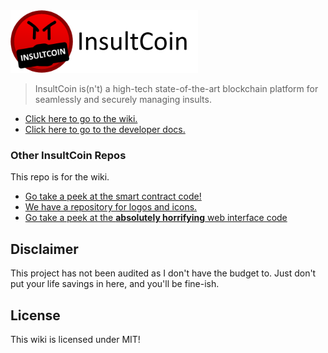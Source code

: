 <img src="https://raw.githubusercontent.com/Dopechain/insultcoin-logo/main/logos/png/insultcoin_with_text.png" alt="InsultCoin Logo" width="300"/>

> InsultCoin is(n't) a high-tech state-of-the-art blockchain platform for seamlessly and securely managing insults.

* [Click here to go to the wiki.](https://github.com/Dopechain/insultcoin-wiki/wiki)
* [Click here to go to the developer docs.](https://github.com/Dopechain/insultcoin-contracts/wiki)

### Other InsultCoin Repos

This repo is for the wiki.
* [Go take a peek at the smart contract code!](https://github.com/Dopechain/insultcoin-wiki/wiki)
* [We have a repository for logos and icons.](https://github.com/Dopechain/insultcoin-logo)
* [Go take a peek at the **absolutely horrifying** web interface code](https://github.com/Dopechain/insultcoin-web "It's called a 'web' interface because it's a tangled web of spaghetti code.")

## Disclaimer

This project has not been audited as I don't have the budget to. Just don't put your life savings in here, and you'll be fine-ish.

## License

This wiki is licensed under MIT!
